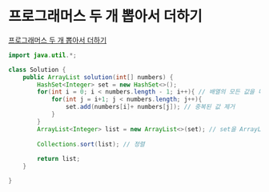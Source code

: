 # 프로그래머스 두 개 뽑아서 더하기
[프로그래머스 두 개 뽑아서 더하기](https://school.programmers.co.kr/learn/courses/30/lessons/68644)
```java
import java.util.*;

class Solution {
    public ArrayList solution(int[] numbers) {
        HashSet<Integer> set = new HashSet<>();
        for(int i = 0; i < numbers.length - 1; i++){ // 배열의 모든 값을 더하는 경우
            for(int j = i+1; j < numbers.length; j++){
                set.add(numbers[i]+ numbers[j]); // 중복된 값 제거
            }
        }
        ArrayList<Integer> list = new ArrayList<>(set); // set을 ArrayList에 저장
        
        Collections.sort(list); // 정렬
    
        return list;
    }

}
```